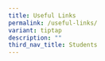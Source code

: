 ```yaml
---
title: Useful Links
permalink: /useful-links/
variant: tiptap
description: ""
third_nav_title: Students
---
```

